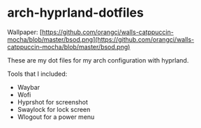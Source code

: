 # arch-hyprland-dotfiles
  
Wallpaper: [https://github.com/orangci/walls-catppuccin-mocha/blob/master/bsod.png](https://github.com/orangci/walls-catppuccin-mocha/blob/master/bsod.png)
  
These are my dot files for my arch configuration with hyprland.

Tools that I included:
- Waybar
- Wofi
- Hyprshot for screenshot
- Swaylock for lock screen
- Wlogout for a power menu
